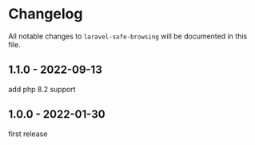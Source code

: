 # Changelog

All notable changes to `laravel-safe-browsing` will be documented in this file.

## 1.1.0 - 2022-09-13

add php 8.2 support

## 1.0.0 - 2022-01-30

first release
